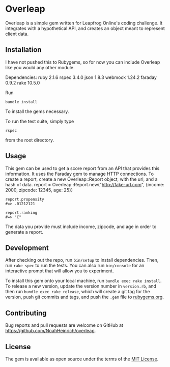 # Overleap

Overleap is a simple gem written for Leapfrog Online's coding challenge. It integrates with a hypothetical API, and creates an object meant to represent client data.

## Installation

I have not pushed this to Rubygems, so for now you can include Overleap like you would any other module.

Dependencies:
ruby 2.1.6
rspec 3.4.0
json 1.8.3
webmock 1.24.2
faraday 0.9.2
rake 10.5.0

Run

    bundle install
To install the gems necessary.

To run the test suite, simply type

    rspec
from the root directory.

## Usage

This gem can be used to get a score report from an API that provides this information. It uses the Faraday gem to manage HTTP connections. To create a report, create a new Overleap::Report object, with the url, and a hash of data.
    report = Overleap::Report.new("http://fake-url.com", {income: 2000, zipcode: 12345, age: 25})

    report.propensity
    #=> .01212121

    report.ranking
    #=> "C"
The data you provide must include income, zipcode, and age in order to generate a report.

## Development

After checking out the repo, run `bin/setup` to install dependencies. Then, run `rake spec` to run the tests. You can also run `bin/console` for an interactive prompt that will allow you to experiment.

To install this gem onto your local machine, run `bundle exec rake install`. To release a new version, update the version number in `version.rb`, and then run `bundle exec rake release`, which will create a git tag for the version, push git commits and tags, and push the `.gem` file to [rubygems.org](https://rubygems.org).

## Contributing

Bug reports and pull requests are welcome on GitHub at https://github.com/NoahHeinrich/overleap.


## License

The gem is available as open source under the terms of the [MIT License](http://opensource.org/licenses/MIT).

